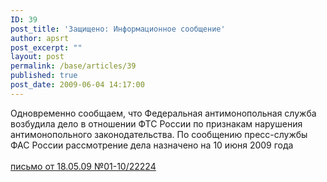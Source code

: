 ```yaml
---
ID: 39
post_title: 'Защищено: Информационное сообщение'
author: apsrt
post_excerpt: ""
layout: post
permalink: /base/articles/39
published: true
post_date: 2009-06-04 14:17:00
---
```

Одновременно сообщаем, что Федеральная антимонопольная служба возбудила дело в отношении ФТС России по признакам нарушения антимонопольного законодательства. По сообщению пресс-службы ФАС России рассмотрение дела назначено на 10 июня 2009 года<br />
<br />
<a href="http://www.apsrt.ru/docs/mali.doc"><span style="text-decoration:underline;">письмо от 18.05.09 №01-10/22224 </span></a>